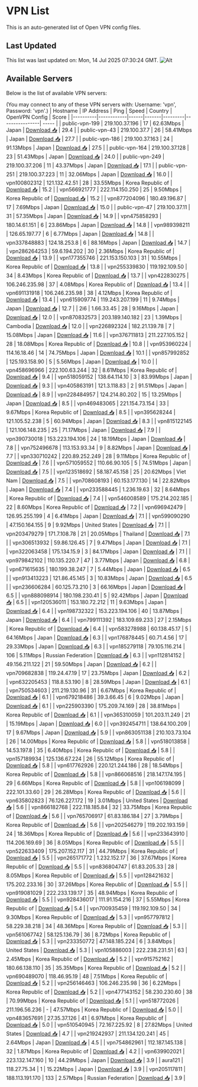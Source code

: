# VPN List

This is an auto-generated list of Open VPN config files.

## Last Updated

This list was last updated on: Mon, 14 Jul 2025 07:30:24 GMT.
![Alt](https://repobeats.axiom.co/api/embed/186b98318ef1479477931607c1ad7d823f12451f.svg "Repobeats analytics image")

## Available Servers

Below is the list of available VPN servers:

(You may connect to any of these VPN servers with: Username: 'vpn', Password: 'vpn'.)
| Hostname | IP Address | Ping | Speed | Country | OpenVPN Config | Score |
|----------|------------|------|-------|---------|----------------| ----- |
| public-vpn-199 | 219.100.37.196 | 17 | 62.63Mbps | Japan | [Download 📥](./configs/server_0_JP.ovpn) | 29.4 |
| public-vpn-43 | 219.100.37.7 | 26 | 58.41Mbps | Japan | [Download 📥](./configs/server_1_JP.ovpn) | 27.7 |
| public-vpn-186 | 219.100.37.163 | 24 | 91.13Mbps | Japan | [Download 📥](./configs/server_2_JP.ovpn) | 27.5 |
| public-vpn-164 | 219.100.37.128 | 23 | 51.43Mbps | Japan | [Download 📥](./configs/server_3_JP.ovpn) | 24.0 |
| public-vpn-249 | 219.100.37.206 | 11 | 43.37Mbps | Japan | [Download 📥](./configs/server_4_JP.ovpn) | 17.1 |
| public-vpn-251 | 219.100.37.223 | 11 | 32.06Mbps | Japan | [Download 📥](./configs/server_5_JP.ovpn) | 16.0 |
| vpn100802312 | 121.132.42.51 | 28 | 33.55Mbps | Korea Republic of | [Download 📥](./configs/server_6_KR.ovpn) | 15.2 |
| vpn566921777 | 222.114.150.250 | 25 | 9.50Mbps | Korea Republic of | [Download 📥](./configs/server_7_KR.ovpn) | 15.2 |
| vpn877204096 | 180.49.196.87 | 17 | 7.69Mbps | Japan | [Download 📥](./configs/server_8_JP.ovpn) | 15.0 |
| public-vpn-47 | 219.100.37.11 | 31 | 57.35Mbps | Japan | [Download 📥](./configs/server_9_JP.ovpn) | 14.9 |
| vpn475858293 | 180.14.61.151 | 6 | 23.86Mbps | Japan | [Download 📥](./configs/server_10_JP.ovpn) | 14.8 |
| vpn989398211 | 126.65.197.77 | 6 | 6.77Mbps | Japan | [Download 📥](./configs/server_11_JP.ovpn) | 14.8 |
| vpn337848883 | 124.18.253.8 | 6 | 88.16Mbps | Japan | [Download 📥](./configs/server_12_JP.ovpn) | 14.7 |
| vpn286264253 | 59.6.194.202 | 30 | 2.36Mbps | Korea Republic of | [Download 📥](./configs/server_13_KR.ovpn) | 13.9 |
| vpn177355746 | 221.153.150.103 | 31 | 10.55Mbps | Korea Republic of | [Download 📥](./configs/server_14_KR.ovpn) | 13.8 |
| vpn255339830 | 119.192.109.50 | 34 | 8.43Mbps | Korea Republic of | [Download 📥](./configs/server_15_KR.ovpn) | 13.7 |
| vpn422830275 | 106.246.235.98 | 37 | 4.08Mbps | Korea Republic of | [Download 📥](./configs/server_16_KR.ovpn) | 13.4 |
| vpn691131918 | 106.246.235.98 | 38 | 4.12Mbps | Korea Republic of | [Download 📥](./configs/server_17_KR.ovpn) | 13.4 |
| vpn615909774 | 119.243.207.199 | 11 | 9.74Mbps | Japan | [Download 📥](./configs/server_18_JP.ovpn) | 12.7 |
| 2i6 | 1.66.33.45 | 28 | 9.16Mbps | Japan | [Download 📥](./configs/server_19_JP.ovpn) | 12.0 |
| vpn870832573 | 203.189.140.182 | 23 | 1.39Mbps | Cambodia | [Download 📥](./configs/server_20_KH.ovpn) | 12.0 |
| vpn226892324 | 182.21.139.78 | 7 | 15.08Mbps | Japan | [Download 📥](./configs/server_21_JP.ovpn) | 11.6 |
| vpn376711813 | 211.227.105.152 | 28 | 18.08Mbps | Korea Republic of | [Download 📥](./configs/server_22_KR.ovpn) | 10.8 |
| vpn953960224 | 114.16.18.46 | 14 | 74.75Mbps | Japan | [Download 📥](./configs/server_23_JP.ovpn) | 10.1 |
| vpn857992852 | 125.193.158.90 | 5 | 5.56Mbps | Japan | [Download 📥](./configs/server_24_JP.ovpn) | 10.0 |
| vpn458696966 | 222.100.63.244 | 32 | 8.61Mbps | Korea Republic of | [Download 📥](./configs/server_25_KR.ovpn) | 9.4 |
| vpn518059152 | 138.64.114.10 | 3 | 83.99Mbps | Japan | [Download 📥](./configs/server_26_JP.ovpn) | 9.3 |
| vpn405863191 | 121.3.118.83 | 2 | 91.51Mbps | Japan | [Download 📥](./configs/server_27_JP.ovpn) | 8.9 |
| vpn228484957 | 124.214.80.202 | 15 | 13.25Mbps | Japan | [Download 📥](./configs/server_28_JP.ovpn) | 8.5 |
| vpn469483065 | 221.154.73.154 | 33 | 9.67Mbps | Korea Republic of | [Download 📥](./configs/server_29_KR.ovpn) | 8.5 |
| vpn395628244 | 121.105.52.238 | 5 | 60.94Mbps | Japan | [Download 📥](./configs/server_30_JP.ovpn) | 8.3 |
| vpn815122145 | 121.106.148.235 | 25 | 71.17Mbps | Japan | [Download 📥](./configs/server_31_JP.ovpn) | 7.9 |
| vpn390730018 | 153.223.194.106 | 24 | 18.19Mbps | Japan | [Download 📥](./configs/server_32_JP.ovpn) | 7.8 |
| vpn752496678 | 113.153.93.34 | 9 | 8.82Mbps | Japan | [Download 📥](./configs/server_33_JP.ovpn) | 7.7 |
| vpn330710242 | 220.89.252.249 | 28 | 9.11Mbps | Korea Republic of | [Download 📥](./configs/server_34_KR.ovpn) | 7.6 |
| vpn571059552 | 110.66.90.105 | 5 | 74.51Mbps | Japan | [Download 📥](./configs/server_35_JP.ovpn) | 7.5 |
| vpn123518692 | 58.187.45.158 | 25 | 20.62Mbps | Viet Nam | [Download 📥](./configs/server_36_VN.ovpn) | 7.5 |
| vpn708608193 | 60.153.177.130 | 14 | 22.82Mbps | Japan | [Download 📥](./configs/server_37_JP.ovpn) | 7.4 |
| vpn233588445 | 1.236.19.63 | 32 | 8.64Mbps | Korea Republic of | [Download 📥](./configs/server_38_KR.ovpn) | 7.4 |
| vpn546008589 | 175.214.202.185 | 22 | 8.60Mbps | Korea Republic of | [Download 📥](./configs/server_39_KR.ovpn) | 7.2 |
| vpn696942479 | 126.95.255.199 | 4 | 6.41Mbps | Japan | [Download 📥](./configs/server_40_JP.ovpn) | 7.1 |
| vpn599090290 | 47.150.164.155 | 9 | 9.92Mbps | United States | [Download 📥](./configs/server_41_US.ovpn) | 7.1 |
| vpn203479279 | 171.7.108.78 | 21 | 20.05Mbps | Thailand | [Download 📥](./configs/server_42_TH.ovpn) | 7.1 |
| vpn306513932 | 59.86.126.45 | 7 | 9.47Mbps | Japan | [Download 📥](./configs/server_43_JP.ovpn) | 7.1 |
| vpn322063458 | 175.134.15.9 | 3 | 84.17Mbps | Japan | [Download 📥](./configs/server_44_JP.ovpn) | 7.1 |
| vpn979842102 | 110.135.220.7 | 47 | 3.77Mbps | Japan | [Download 📥](./configs/server_45_JP.ovpn) | 6.8 |
| vpn671615635 | 180.199.38.247 | 7 | 5.44Mbps | Japan | [Download 📥](./configs/server_46_JP.ovpn) | 6.5 |
| vpn913413223 | 121.86.45.145 | 3 | 10.83Mbps | Japan | [Download 📥](./configs/server_47_JP.ovpn) | 6.5 |
| vpn236606284 | 60.125.73.210 | 3 | 66.16Mbps | Japan | [Download 📥](./configs/server_48_JP.ovpn) | 6.5 |
| vpn888098914 | 180.198.230.41 | 5 | 92.42Mbps | Japan | [Download 📥](./configs/server_49_JP.ovpn) | 6.5 |
| vpn120536011 | 153.180.72.212 | 11 | 9.63Mbps | Japan | [Download 📥](./configs/server_50_JP.ovpn) | 6.4 |
| vpn198732322 | 153.223.194.106 | 40 | 13.87Mbps | Japan | [Download 📥](./configs/server_51_JP.ovpn) | 6.4 |
| vpn799111392 | 183.109.69.233 | 27 | 2.15Mbps | Korea Republic of | [Download 📥](./configs/server_52_KR.ovpn) | 6.4 |
| vpn583278988 | 60.138.45.17 | 5 | 64.16Mbps | Japan | [Download 📥](./configs/server_53_JP.ovpn) | 6.3 |
| vpn176878445 | 60.71.4.56 | 17 | 29.33Mbps | Japan | [Download 📥](./configs/server_54_JP.ovpn) | 6.3 |
| vpn185279118 | 79.105.116.214 | 106 | 5.11Mbps | Russian Federation | [Download 📥](./configs/server_55_RU.ovpn) | 6.3 |
| vpn112814152 | 49.156.211.122 | 21 | 59.50Mbps | Japan | [Download 📥](./configs/server_56_JP.ovpn) | 6.2 |
| vpn709682838 | 119.24.47.19 | 17 | 23.75Mbps | Japan | [Download 📥](./configs/server_57_JP.ovpn) | 6.2 |
| vpn632205453 | 118.8.53.190 | 8 | 28.59Mbps | Japan | [Download 📥](./configs/server_58_JP.ovpn) | 6.1 |
| vpn750534603 | 211.219.130.96 | 31 | 6.67Mbps | Korea Republic of | [Download 📥](./configs/server_59_KR.ovpn) | 6.1 |
| vpn679218486 | 39.3.66.45 | 6 | 9.02Mbps | Japan | [Download 📥](./configs/server_60_JP.ovpn) | 6.1 |
| vpn225903390 | 175.209.74.169 | 28 | 38.81Mbps | Korea Republic of | [Download 📥](./configs/server_61_KR.ovpn) | 6.1 |
| vpn365310059 | 101.203.11.249 | 21 | 15.19Mbps | Japan | [Download 📥](./configs/server_62_JP.ovpn) | 6.0 |
| vpn392454711 | 138.64.100.209 | 17 | 9.67Mbps | Japan | [Download 📥](./configs/server_63_JP.ovpn) | 5.9 |
| vpn863051138 | 210.103.73.104 | 26 | 14.00Mbps | Korea Republic of | [Download 📥](./configs/server_64_KR.ovpn) | 5.8 |
| vpn518013858 | 14.53.197.8 | 35 | 6.40Mbps | Korea Republic of | [Download 📥](./configs/server_65_KR.ovpn) | 5.8 |
| vpn157189934 | 125.136.67.224 | 26 | 55.12Mbps | Korea Republic of | [Download 📥](./configs/server_66_KR.ovpn) | 5.8 |
| vpn617762926 | 220.121.244.186 | 28 | 18.54Mbps | Korea Republic of | [Download 📥](./configs/server_67_KR.ovpn) | 5.8 |
| vpn866068516 | 218.147.174.195 | 29 | 6.66Mbps | Korea Republic of | [Download 📥](./configs/server_68_KR.ovpn) | 5.8 |
| vpn106198099 | 222.101.33.60 | 29 | 26.28Mbps | Korea Republic of | [Download 📥](./configs/server_69_KR.ovpn) | 5.6 |
| vpn635802823 | 76.126.227.172 | 19 | 3.01Mbps | United States | [Download 📥](./configs/server_70_US.ovpn) | 5.6 |
| vpn866182768 | 222.118.185.84 | 32 | 33.75Mbps | Korea Republic of | [Download 📥](./configs/server_71_KR.ovpn) | 5.6 |
| vpn765706917 | 61.83.186.184 | 27 | 3.79Mbps | Korea Republic of | [Download 📥](./configs/server_72_KR.ovpn) | 5.6 |
| vpn202546279 | 119.202.193.159 | 24 | 18.36Mbps | Korea Republic of | [Download 📥](./configs/server_73_KR.ovpn) | 5.6 |
| vpn233643910 | 114.206.169.69 | 36 | 8.05Mbps | Korea Republic of | [Download 📥](./configs/server_74_KR.ovpn) | 5.5 |
| vpn522633409 | 175.207.152.117 | 31 | 44.79Mbps | Korea Republic of | [Download 📥](./configs/server_75_KR.ovpn) | 5.5 |
| vpn265171772 | 1.232.152.17 | 36 | 37.67Mbps | Korea Republic of | [Download 📥](./configs/server_76_KR.ovpn) | 5.5 |
| vpn836804747 | 61.83.205.33 | 28 | 8.05Mbps | Korea Republic of | [Download 📥](./configs/server_77_KR.ovpn) | 5.5 |
| vpn128421632 | 175.202.233.16 | 30 | 37.26Mbps | Korea Republic of | [Download 📥](./configs/server_78_KR.ovpn) | 5.5 |
| vpn919081029 | 222.233.139.17 | 35 | 48.94Mbps | Korea Republic of | [Download 📥](./configs/server_79_KR.ovpn) | 5.5 |
| vpn928436017 | 111.91.154.216 | 37 | 5.55Mbps | Korea Republic of | [Download 📥](./configs/server_80_KR.ovpn) | 5.4 |
| vpn700935459 | 119.192.109.50 | 34 | 9.30Mbps | Korea Republic of | [Download 📥](./configs/server_81_KR.ovpn) | 5.3 |
| vpn957797812 | 58.229.38.218 | 34 | 48.36Mbps | Korea Republic of | [Download 📥](./configs/server_82_KR.ovpn) | 5.3 |
| vpn561067742 | 58.125.136.79 | 36 | 8.72Mbps | Korea Republic of | [Download 📥](./configs/server_83_KR.ovpn) | 5.3 |
| vpn233350772 | 47.148.185.224 | 6 | 3.84Mbps | United States | [Download 📥](./configs/server_84_US.ovpn) | 5.3 |
| vpn105886003 | 222.238.231.51 | 63 | 2.45Mbps | Korea Republic of | [Download 📥](./configs/server_85_KR.ovpn) | 5.2 |
| vpn915752162 | 180.66.138.110 | 35 | 35.35Mbps | Korea Republic of | [Download 📥](./configs/server_86_KR.ovpn) | 5.2 |
| vpn690489070 | 118.46.95.19 | 48 | 7.51Mbps | Korea Republic of | [Download 📥](./configs/server_87_KR.ovpn) | 5.2 |
| vpn256146463 | 106.246.235.98 | 36 | 6.22Mbps | Korea Republic of | [Download 📥](./configs/server_88_KR.ovpn) | 5.2 |
| vpn477143152 | 58.230.230.60 | 38 | 70.99Mbps | Korea Republic of | [Download 📥](./configs/server_89_KR.ovpn) | 5.1 |
| vpn518772026 | 211.196.56.236 | - | 47.57Mbps | Korea Republic of | [Download 📥](./configs/server_90_KR.ovpn) | 5.0 |
| vpn483657691 | 27.35.37.126 | 41 | 6.97Mbps | Korea Republic of | [Download 📥](./configs/server_91_KR.ovpn) | 5.0 |
| vpn510540945 | 72.167.225.92 | 8 | 27.82Mbps | United States | [Download 📥](./configs/server_92_US.ovpn) | 4.7 |
| vpn219242937 | 211.134.120.241 | 45 | 2.64Mbps | Japan | [Download 📥](./configs/server_93_JP.ovpn) | 4.5 |
| vpn754862961 | 112.187.145.138 | 32 | 1.87Mbps | Korea Republic of | [Download 📥](./configs/server_94_KR.ovpn) | 4.2 |
| vpn639902021 | 223.132.147.160 | 10 | 44.29Mbps | Japan | [Download 📥](./configs/server_95_JP.ovpn) | 3.9 |
| aura121 | 118.27.75.34 | 1 | 15.22Mbps | Japan | [Download 📥](./configs/server_96_JP.ovpn) | 3.9 |
| vpn205117811 | 188.113.191.170 | 133 | 2.57Mbps | Russian Federation | [Download 📥](./configs/server_97_RU.ovpn) | 3.9 |
